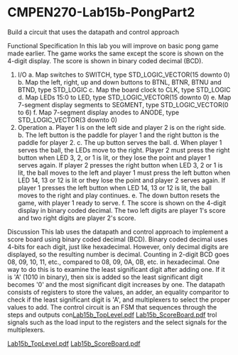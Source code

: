 # CMPEN270-Lab15b-PongPart2
Build a circuit that uses the datapath and control approach

Functional Specification
In this lab you will improve on basic pong game made earlier. The game works the same except the score 
is shown on the 4-digit display. The score is shown in binary coded decimal (BCD).
1. I/O
a. Map switches to SWITCH, type STD_LOGIC_VECTOR(15 downto 0)
b. Map the left, right, up and down buttons to BTNL, BTNR, BTNU and BTND, type STD_LOGIC
c. Map the board clock to CLK, type STD_LOGIC
d. Map LEDs 15:0 to LED, type STD_LOGIC_VECTOR(15 downto 0)
e. Map 7-segment display segments to SEGMENT, type STD_LOGIC_VECTOR(0 to 6)
f. Map 7-segment display anodes to ANODE, type STD_LOGIC_VECTOR(3 downto 0)
2. Operation
a. Player 1 is on the left side and player 2 is on the right side.
b. The left button is the paddle for player 1 and the right button is the paddle for player 2.
c. The up button serves the ball.
d. When player 1 serves the ball, the LEDs move to the right. Player 2 must press the right button 
when LED 3, 2, or 1 is lit, or they lose the point and player 1 serves again. If player 2 presses the 
right button when LED 3, 2 or 1 is lit, the ball moves to the left and player 1 must press the left 
button when LED 14, 13 or 12 is lit or they lose the point and player 2 serves again. If player 1 
presses the left button when LED 14, 13 or 12 is lit, the ball moves to the right and play 
continues.
e. The down button resets the game, with player 1 ready to serve.
f. The score is shown on the 4-digit display in binary coded decimal. The two left digits are 
player 1's score and two right digits are player 2's score.

Discussion
This lab uses the datapath and control approach to implement a score board using binary coded decimal 
(BCD). Binary coded decimal uses 4-bits for each digit, just like hexadecimal. However, only decimal 
digits are displayed, so the resulting number is decimal. Counting in 2-digit BCD goes 08, 09, 10, 11, 
etc., compared to 08, 09, 0A, 0B, etc. in hexadecimal. One way to do this is to examine the least 
significant digit after adding one. If it is 'A' (1010 in binary), then six is added so the least significant 
digit becomes '0' and the most significant digit increases by one. The datapath consists of registers to 
store the values, an adder, an equality comparitor to check if the least significant digit is 'A', and 
multiplexers to select the proper values to add. The control circuit is an FSM that sequences through the 
steps and outputs con[Lab15b_TopLevel.pdf](https://github.com/cjdrangel209/CMPEN270-Lab15b-PongPart2/files/11512691/Lab15b_TopLevel.pdf)
[Lab15b_ScoreBoard.pdf](https://github.com/cjdrangel209/CMPEN270-Lab15b-PongPart2/files/11512692/Lab15b_ScoreBoard.pdf)
trol signals such as the load input to the registers and the select signals for the 
multiplexers.

[Lab15b_TopLevel.pdf](https://github.com/cjdrangel209/CMPEN270-Lab15b-PongPart2/files/11512695/Lab15b_TopLevel.pdf)
[Lab15b_ScoreBoard.pdf](https://github.com/cjdrangel209/CMPEN270-Lab15b-PongPart2/files/11512696/Lab15b_ScoreBoard.pdf)
